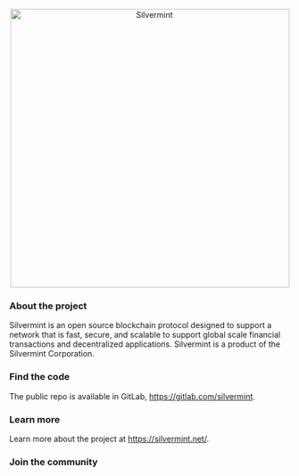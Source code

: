 <p align="center">
  <a href="https://silvermint.net">
    <img alt="Silvermint" src="https://user-images.githubusercontent.com/29310039/201222271-7f78b8d8-43bd-4627-8c9f-f65a1dfce06a.png" width="500" />
  </a>
</p>

### About the project
Silvermint is an open source blockchain protocol designed to support a network that is fast, secure, and scalable to support global scale financial transactions and decentralized applications. Silvermint is a product of the Silvermint Corporation.

### Find the code
The public repo is available in GitLab, https://gitlab.com/silvermint.

### Learn more
Learn more about the project at https://silvermint.net/.

### Join the community
